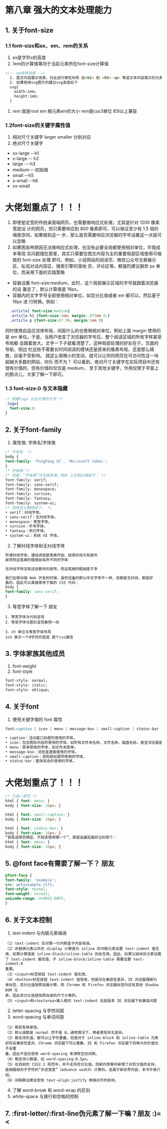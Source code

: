 # 第八章 强大的文本处理能力

## 1. 关于font-size
### 1.1 font-size和ex、em、rem的关系
1. ex是字符x的高度 
1. 1em的计算值等同于当前元素所在font-size计算值
```html
<!-- em使用场景 -->
  1. 图文内容展示场景，对此进行弹性布局 如<h1> 到 <h5> <p> 等语文本内容展示的元素margin都是用em作为单位
  2. 如果使用svg图片的建议svg高度如下
  svg{
    width:1em;
    height:1em;
  }
```
1. rem 就是root em 根元素em的大小 rem是css3单位 IE9以上兼容
### 1.2font-size的关键字属性值
1. 相对尺寸关键字 larger smaller 分别对应 <big> <small>
2. 绝对尺寸关键字 
* xx-large --h1  
* x-large -- h2 
* large   ---h3 
* medium---初始值
* small  --h5
* x-small  --h6
* xx-small  
#  大佬划重点了！！！
1. 即使是定宽的传统桌面端网页，也需要做响应式处理，尤其是针对 1200 像素宽度设
计的网页，但只需要响应到 800 像素即可，可以保证至少有 1.5 倍的缩放空间，如果做到这一
步，那么是否需要响应浏览器的字号设置这一点就可以忽略
2. 如果困各种原因无法做响应式处理，也没有必要全局都使用相对单位，毕竟成本等现
实问题摆在那里，其实只需要在图文内容为主的重要局部区域使用可缩放的 font-size 处理
即可。例如，小说网站的阅读页、微信公众号文章展示区、私信对话内容区、搜索引擎的落地
页、评论区等，都强烈建议摒弃 px 单位，而采用下面的实践策略
* 容器设置 font-size:medium，此时，这个局部展示区域的字号就跟着浏览器的设
置走了，默认计算值是 16px。
* 容器内的文字字号全部使用相对单位，如百分比值或者 em 都可以，然后基于 16px 进
行转换。例如：
```css
  .article{ font-size:medium}
  .article h1 {font-size:2em; margin:.875em 0;}
  .article p {font-size:87.5%; margin:1em 0}
```
同时使用自适应流体布局，间距什么的也使用相对单位，例如上面 margin 使用的是
em 单位。于是，当用户改变了浏览器的字号后，整个阅读区域的所有字样甚至布局都
会跟着放大，文字一下子就看清楚了。这种局部处理的好处在于，页面的导航、侧边
栏这些不需要长时间阅读的模块还是原来的像素布局，还是那么精致，丝毫不受影响。
就这么很微小的变动，就可以让你的网页在可访问性这一块超越大多数的网站，何乐
而不为？
可以看到，绝对尺寸关键字在实际项目中还有很有价值的，但有价值的仅仅是 medium，
至于其他关键字，作用仅限于字面上的那点儿，大家了解一下即可。
### 1.3 font-size:0 与文本隐藏
```css
/* 隐藏logo 对应元素的文字 */
.logo{
  font-size:0;
}
```
## 2. 关于font-family
1. 属性值: 字体名|字体族
```css
/* 字体名  */
body {
font-family: 'PingFang SC', 'Microsoft Yahei';
}
/* 字体族 */
/* 但是，“字体族”分为很多类，MDN 上文档分类如下： */
font-family: serif;
font-family: sans-serif;
font-family: monospace;
font-family: cursive;
font-family: fantasy;
font-family: system-ui;
/* 具体含义解释如下。 */
• serif：衬线字体。
• sans-serif：无衬线字体。
• monospace：等宽字体。
• cursive：手写字体。
• fantasy：奇幻字体。
• system-ui：系统 UI 字体。
```
2. 了解衬线字体和无衬线字体
```css
所谓衬线字体，通俗讲就是笔画开始、结束的地方有额外
装饰而且笔画的粗细会有所不同的字体

无衬线字体没有这些额外的装饰，而且笔画的粗细差不多

我们在移动端 Web 开发的时候，虽然设备的默认中文字体不一样，但都是无衬线，都挺好
看的，因此可以直接使用下面的 CSS 代码：
body {
font-family: sans-serif;
}
```
3. 等宽字体了解一下 朋友
```
1．等宽字体与代码呈现
2．等宽字体与图形呈现案例一则

3．ch 单位与等宽字体布局
1ch 表示一个0字符的宽度 是个css属性 
```
## 3. 字体家族其他成员
1. font-weight
1. font-style
```css
font-style: normal;
font-style: italic;
font-style: oblique;
```
## 4. 关于font
1. 使用关键字值的 font 属性
```css
font:caption | icon | menu | message-box | small-caption | status-bar

• caption：活动窗口标题栏使用的字体。
• icon：包含图标内容所使用的字体，如所有文件夹名称、文件名称、磁盘名称，甚至浏览器窗口标题所使用的字体。
• menu：菜单使用的字体，如文件夹菜单。
• message-box：消息盒里面使用的字体。
• small-caption：调色板标题所使用的字体。
• status-bar：窗体状态栏使用的字体。
```
# 大佬划重点了！！！
```css
/* 三选一即可 */
html { font: menu; }
body { font-size: 16px; }

html { font: small-caption; }
body { font-size: 16px; }

html { font: status-bar; }
body { font-size: 16px; }
“我有选择恐惧症，不知该使用哪一个”，那就选最短最好记的那个：
html { font: menu; }
body { font-size: 16px; }
```
## 5. @font face有需要了解一下？ 朋友
```css
@font-face {
font-family: 'example';
src: url(example.ttf);
font-style: normal;
font-weight: normal;
unicode-range: U+0025-00FF;
}
```
## 6. 关于文本控制 
1. text-indent 与内联元素缩进
```
（1）text-indent 仅对第一行内联盒子内容有效。
（2）非替换元素以外的 display 计算值为 inline 的内联元素设置 text-indent 值无
效，如果计算值是 inline-block/inline-table 则会生效。因此，如果父级块状元素设置
了 text-indent 属性值，子 inline-block/inline-table 需要设置 text-indent:0
重置。
（3）<input>标签按钮 text-indent 值无效。
（4）<button>标签按钮 text-indent 值有效，但是存在兼容性差异，IE 浏览器理解为
单标签，百分比值按照容器计算，而 Chrome 和 Firefox 浏览器标签内还有其他 Shadow DOM 元
素，因此百分比值是按照自身的尺寸计算的。
（5）<input>和<textarea>输入框的 text-indent 在低版本 IE 浏览器下有兼容问题
```
2. letter-spacing 与字符间距
3. word-spacing 与单词间距
```
（1）都具有继承性。
（2）默认值都是 normal 而不是 0。通常情况下，两者表现并无差异。
（3）都支持负值，都可以让字符重叠，但是对于 inline-block 和 inline-table 元素
却存在兼容性差异，Chrome 浏览器下可以重叠，IE 和 Firefox 浏览器下则再大的负值也不会重
叠，因此不适合使用 word-spacing 来清除空白间隙。
（4）都支持小数值，如 word-spacing:0.5px。
（5）在目前的 CSS2.1 规范中，并不支持百分比值，但新的草案中新增了对百分值的支持，
是根据相对于字符的“步进宽度”（advance width）计算的。这属于新世界内容，本书不做介绍。
（6）间隔算法都会受到 text-align:justify 两端对齐的影响。
```
4. 了解 word-break 和 word-wrap 的区别
5. white-space 与换行和空格的控制
## 7. :first-letter/:first-line伪元素了解一下嘛？朋友 :)=<